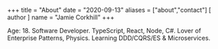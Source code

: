 +++
title = "About"
date = "2020-09-13"
aliases = ["about","contact"]
[ author ]
  name = "Jamie Corkhill"
+++

Age: 18. Software Developer. TypeScript, React, Node, C#. Lover of Enterprise Patterns, Physics. Learning DDD/CQRS/ES & Microservices.